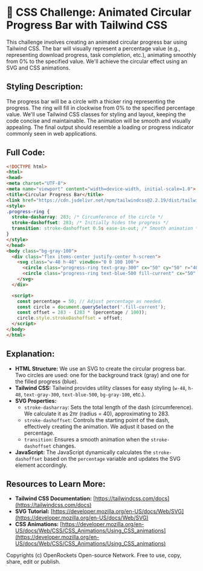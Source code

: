 # 🐞 CSS Challenge:  Animated Circular Progress Bar with Tailwind CSS


This challenge involves creating an animated circular progress bar using Tailwind CSS. The bar will visually represent a percentage value (e.g., representing download progress, task completion, etc.), animating smoothly from 0% to the specified value.  We'll achieve the circular effect using an SVG and CSS animations.

## Styling Description:

The progress bar will be a circle with a thicker ring representing the progress. The ring will fill in clockwise from 0% to the specified percentage value.  We'll use Tailwind CSS classes for styling and layout, keeping the code concise and maintainable.  The animation will be smooth and visually appealing.  The final output should resemble a loading or progress indicator commonly seen in web applications.

## Full Code:

```html
<!DOCTYPE html>
<html>
<head>
<meta charset="UTF-8">
<meta name="viewport" content="width=device-width, initial-scale=1.0">
<title>Circular Progress Bar</title>
<link href="https://cdn.jsdelivr.net/npm/tailwindcss@2.2.19/dist/tailwind.min.css" rel="stylesheet">
<style>
.progress-ring {
  stroke-dasharray: 283; /* Circumference of the circle */
  stroke-dashoffset: 283; /* Initially hides the progress */
  transition: stroke-dashoffset 0.5s ease-in-out; /* Smooth animation */
}
</style>
</head>
<body class="bg-gray-100">
  <div class="flex items-center justify-center h-screen">
    <svg class="w-48 h-48" viewBox="0 0 100 100">
      <circle class="progress-ring text-gray-300" cx="50" cy="50" r="40" fill="transparent" stroke-width="10"/>
      <circle class="progress-ring text-blue-500 fill-current" cx="50" cy="50" r="40" fill="transparent" stroke-width="10" stroke-dasharray="283" stroke-dashoffset="0" style="stroke-dashoffset: 141.5;"></circle>  <!-- Adjust style for initial progress -->
    </svg>
  </div>

  <script>
    const percentage = 50; // Adjust percentage as needed.
    const circle = document.querySelector('.fill-current');
    const offset = 283 - (283 * (percentage / 100));
    circle.style.strokeDashoffset = offset;
  </script>
</body>
</html>
```


## Explanation:

* **HTML Structure:** We use an SVG to create the circular progress bar.  Two circles are used: one for the background track (gray) and one for the filled progress (blue).
* **Tailwind CSS:** Tailwind provides utility classes for easy styling (`w-48`, `h-48`, `text-gray-300`, `text-blue-500`, `bg-gray-100`, etc.).
* **SVG Properties:**
    * `stroke-dasharray`: Sets the total length of the dash (circumference).  We calculate it as 2πr (radius = 40), approximating to 283.
    * `stroke-dashoffset`: Controls the starting point of the dash, effectively creating the animation.  We adjust it based on the percentage.
    * `transition`:  Ensures a smooth animation when the `stroke-dashoffset` changes.
* **JavaScript:** The JavaScript dynamically calculates the `stroke-dashoffset` based on the `percentage` variable and updates the SVG element accordingly.


## Resources to Learn More:

* **Tailwind CSS Documentation:** [https://tailwindcss.com/docs](https://tailwindcss.com/docs)
* **SVG Tutorial:** [https://developer.mozilla.org/en-US/docs/Web/SVG](https://developer.mozilla.org/en-US/docs/Web/SVG)
* **CSS Animations:** [https://developer.mozilla.org/en-US/docs/Web/CSS/CSS_Animations/Using_CSS_animations](https://developer.mozilla.org/en-US/docs/Web/CSS/CSS_Animations/Using_CSS_animations)

Copyrights (c) OpenRockets Open-source Network. Free to use, copy, share, edit or publish.


